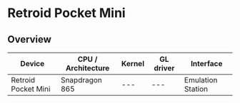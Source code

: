 # Retroid Pocket Mini

## Overview

| Device | CPU / Architecture | Kernel | GL driver | Interface |
| -- | -- | -- | -- | -- |
| Retroid Pocket Mini | Snapdragon 865 | --- |--- | Emulation Station |
